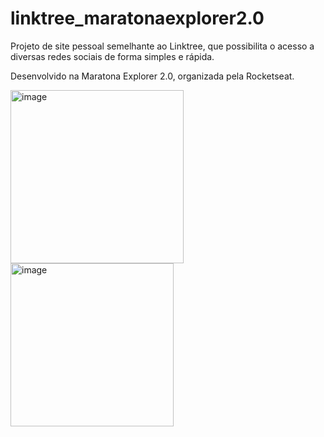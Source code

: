# linktree_maratonaexplorer2.0

Projeto de site pessoal semelhante ao Linktree, que possibilita o acesso a diversas redes sociais de forma simples e rápida.

Desenvolvido na Maratona Explorer 2.0, organizada pela Rocketseat.


<img width="277" alt="image" src="https://user-images.githubusercontent.com/106192001/177827899-f7a83f37-cc55-4b11-acaa-523ac587a9cf.png">
<img width="261" alt="image" src="https://user-images.githubusercontent.com/106192001/177825549-56ddeb2b-0e77-4294-b6e3-fde8b25378a7.png">
